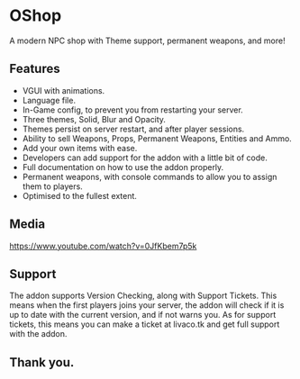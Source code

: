 # OShop
A modern NPC shop with Theme support, permanent weapons, and more!

## Features
- VGUI with animations.
- Language file.
- In-Game config, to prevent you from restarting your server.
- Three themes, Solid, Blur and Opacity.
- Themes persist on server restart, and after player sessions.
- Ability to sell Weapons, Props, Permanent Weapons, Entities and Ammo.
- Add your own items with ease.
- Developers can add support for the addon with a little bit of code.
- Full documentation on how to use the addon properly.
- Permanent weapons, with console commands to allow you to assign them to players.
- Optimised to the fullest extent.

## Media
https://www.youtube.com/watch?v=0JfKbem7p5k

## Support
The addon supports Version Checking, along with Support Tickets. This means when the first players joins your server, the addon will check if it is up to date with the current version, and if not warns you. As for support tickets, this means you can make a ticket at livaco.tk and get full support with the addon.

## Thank you.
